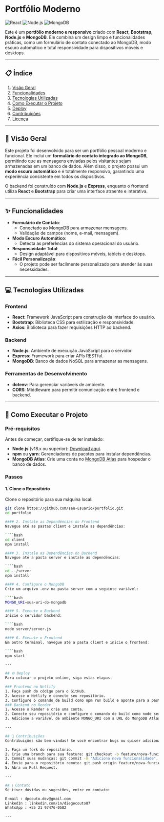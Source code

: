 # **Portfólio Moderno**

![React](https://img.shields.io/badge/React-20232A?style=for-the-badge&logo=react&logoColor=61DAFB)
![Node.js](https://img.shields.io/badge/Node.js-339933?style=for-the-badge&logo=node.js&logoColor=white)
![MongoDB](https://img.shields.io/badge/MongoDB-47A248?style=for-the-badge&logo=mongodb&logoColor=white)

Este é um **portfólio moderno e responsivo** criado com **React**, **Bootstrap**, **Node.js** e **MongoDB**. Ele combina um design limpo e funcionalidades práticas, como um formulário de contato conectado ao MongoDB, modo escuro automático e total responsividade para dispositivos móveis e desktops.

---

## 📋 Índice

1. [Visão Geral](#visão-geral)
2. [Funcionalidades](#funcionalidades)
3. [Tecnologias Utilizadas](#tecnologias-utilizadas)
4. [Como Executar o Projeto](#como-executar-o-projeto)
5. [Deploy](#deploy)
6. [Contribuições](#contribuições)
7. [Licença](#licença)

---

## 🌟 Visão Geral

Este projeto foi desenvolvido para ser um portfólio pessoal moderno e funcional. Ele inclui um **formulário de contato integrado ao MongoDB**, permitindo que as mensagens enviadas pelos visitantes sejam armazenadas em um banco de dados. Além disso, o projeto possui um **modo escuro automático** e é totalmente responsivo, garantindo uma experiência consistente em todos os dispositivos.

O backend foi construído com **Node.js** e **Express**, enquanto o frontend utiliza **React** e **Bootstrap** para criar uma interface atraente e interativa.

---

## ✨ Funcionalidades

- **Formulário de Contato**:
  - Conectado ao MongoDB para armazenar mensagens.
  - Validação de campos (nome, e-mail, mensagem).
- **Modo Escuro Automático**:
  - Detecta as preferências do sistema operacional do usuário.
- **Responsividade Total**:
  - Design adaptável para dispositivos móveis, tablets e desktops.
- **Fácil Personalização**:
  - O projeto pode ser facilmente personalizado para atender às suas necessidades.

---

## 💻 Tecnologias Utilizadas

### Frontend
- **React**: Framework JavaScript para construção da interface do usuário.
- **Bootstrap**: Biblioteca CSS para estilização e responsividade.
- **Axios**: Biblioteca para fazer requisições HTTP ao backend.

### Backend
- **Node.js**: Ambiente de execução JavaScript para o servidor.
- **Express**: Framework para criar APIs RESTful.
- **MongoDB**: Banco de dados NoSQL para armazenar as mensagens.

### Ferramentas de Desenvolvimento
- **dotenv**: Para gerenciar variáveis de ambiente.
- **CORS**: Middleware para permitir comunicação entre frontend e backend.

---

## 🚀 Como Executar o Projeto

### Pré-requisitos
Antes de começar, certifique-se de ter instalado:
- **Node.js** (v18.x ou superior): [Download aqui](https://nodejs.org).
- **npm** ou **yarn**: Gerenciadores de pacotes para instalar dependências.
- **MongoDB Atlas**: Crie uma conta no [MongoDB Atlas](https://www.mongodb.com/cloud/atlas) para hospedar o banco de dados.

### Passos

#### 1. Clone o Repositório
Clone o repositório para sua máquina local:

```bash
git clone https://github.com/seu-usuario/portfolio.git
cd portfolio

#### 2. Instale as Dependências do Frontend
Navegue até as pastas client e instale as dependências:

````bash
cd client
npm install

#### 3. Instale as Dependências do Backend
Navegue até a pasta server e instale as dependências:

````bash
cd ../server
npm install

#### 4. Configure o MongoDB
Crie um arquivo .env na pasta server com a seguinte variável:

````bash
MONGO_URI=sua-uri-do-mongodb

#### 5. Execute o Backend
Inicie o servidor backend:

````bash
node server/server.js

#### 6. Execute o Frontend
Em outro terminal, navegue até a pasta client e inicie o frontend:

````bash
npm start

---

## 🌐 Deploy
Para colocar o projeto online, siga estas etapas:

### Frontend no Netlify
1. Faça push do código para o GitHub.
2. Acesse o Netlify e conecte seu repositório.
3. Configure o comando de build como npm run build e aponte para a pasta build.
### Backend no Render
1. Acesse o Render e crie uma conta.
2. Conecte seu repositório e configure o comando de build como node server/server.js.
3. Adicione a variável de ambiente MONGO_URI com a URL do MongoDB Atlas.

---

## 🤝 Contribuições
Contribuições são bem-vindas! Se você encontrar bugs ou quiser adicionar novas funcionalidades, siga estas etapas:

1. Faça um fork do repositório.
2. Crie uma branch para sua feature: git checkout -b feature/nova-funcionalidade.
3. Commit suas mudanças: git commit -m "Adiciona nova funcionalidade".
4. Envie para o repositório remoto: git push origin feature/nova-funcionalidade.
5. Abra um Pull Request.

---

## 📞 Contato
Se tiver dúvidas ou sugestões, entre em contato:

E-mail : dpcouto.dev@gmail.com
LinkedIn : linkedin.com/in/diegocouto87
WhatsApp : +55 21 97470-0582

---

